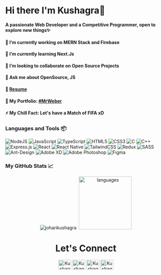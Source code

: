 # Hi there I'm Kushagra👋

**A passionate Web Developer and a Competitive Programmer, open to explore new things✨**

#### 🔭 I’m currently working on MERN Stack and Firebase
#### 🌱 I’m currently learning Next.Js
#### 👯 I’m looking to collaborate on Open Source Projects
#### 💬 Ask me about OpenSource, JS
#### 📝 [Resume](https://drive.google.com/file/d/1k7XltJQJr5iHFAONiKRqjfcyLKIsdVUc/view?usp=sharing)
#### 👋 My Portfolio: <a href="https://mrweber.netlify.app/">#MrWeber</a>
#### ⚡ My Chill Fact: Let's have a Match of FIFA xD

### Languages and Tools 📦
<div style="display:inline-block">
<img alt="NodeJS" src="https://img.shields.io/badge/node.js-%2343853D.svg?style=for-the-badge&logo=node-dot-js&logoColor=white"/>
<img alt="JavaScript" src="https://img.shields.io/badge/javascript-%23323330.svg?style=for-the-badge&logo=javascript&logoColor=%23F7DF1E"/>
<img alt="TypeScript" src="https://img.shields.io/badge/typescript-%23007ACC.svg?style=for-the-badge&logo=typescript&logoColor=white"/>
<img alt="HTML5" src="https://img.shields.io/badge/html5-%23E34F26.svg?style=for-the-badge&logo=html5&logoColor=white"/>
<img alt="CSS3" src="https://img.shields.io/badge/css3-%231572B6.svg?style=for-the-badge&logo=css3&logoColor=white"/>
<img alt="C" src="https://img.shields.io/badge/c-%2300599C.svg?style=for-the-badge&logo=c&logoColor=white"/>
<img alt="C++" src="https://img.shields.io/badge/c++-%2300599C.svg?style=for-the-badge&logo=c%2B%2B&ogoColor=white"/>
<img alt="Express.js" src="https://img.shields.io/badge/express.js-%23404d59.svg?style=for-the-badge&logo=express&logoColor=%2361DAFB"/>
<img alt="React" src="https://img.shields.io/badge/react-%2320232a.svg?style=for-the-badge&logo=react&logoColor=%2361DAFB"/>
<img alt="React Native" src="https://img.shields.io/badge/react_native-%2320232a.svg?style=for-the-badge&logo=react&logoColor=%2361DAFB"/>
<img alt="TailwindCSS" src="https://img.shields.io/badge/tailwindcss-%2338B2AC.svg?style=for-the-badge&logo=tailwind-css&logoColor=white"/>
<img alt="Redux" src="https://img.shields.io/badge/redux-%23593d88.svg?style=for-the-badge&logo=redux&logoColor=white"/>
<img alt="SASS" src="https://img.shields.io/badge/SASS-hotpink.svg?style=for-the-badge&logo=SASS&logoColor=white"/>  
<img alt="Ant-Design" src="https://img.shields.io/badge/-AntDesign-%230170FE?style=for-the-badge&logo=ant-design&logoColor=white"/>
<img alt="Adobe XD" src="https://img.shields.io/badge/adobexd-%23FF26BE.svg?style=for-the-badge&logo=adobexd&logoColor=white"/>
<img alt="Adobe Photoshop" src="https://img.shields.io/badge/adobephotoshop-%2331A8FF.svg?style=for-the-badge&logo=adobephotoshop&logoColor=white"/>
<img alt="Figma" src="https://img.shields.io/badge/figma-%23F24E1E.svg?style=for-the-badge&logo=figma&logoColor=white"/>
</div>



### My GitHub Stats 📈
<div align="center">
 <img src="https://github-readme-stats.vercel.app/api?username=joharikushagra&show_icons=true&theme=gotham" alt="joharikushagra" />&nbsp
 <img src="https://github-readme-stats.vercel.app/api/top-langs/?username=joharikushagra&layout=compact&theme=gotham" alt="languages" height="165"/>
 </div>

<h1 align="center">Let's Connect</h3>
<div align="center">
<a href="https://www.linkedin.com/in/kushagra-johari/" target="blank"><img align="center" src="https://cdn.jsdelivr.net/npm/simple-icons@3.0.1/icons/linkedin.svg" alt="Kushagra_Johari" height="30" width="40" /></a>
<a href="https://www.instagram.com/kushagra_johari/" target="blank"><img align="center" src="https://cdn.jsdelivr.net/npm/simple-icons@3.0.1/icons/instagram.svg" alt="Kushagra_Johari" height="30" width="40" /></a>
<a href="https://www.codechef.com/users/alcatraz2001" target="blank"><img align="center" src="https://cdn.jsdelivr.net/npm/simple-icons@3.0.1/icons/codechef.svg" alt="Kushagra_Johari" height="30" width="40" /></a>
<a href="https://codeforces.com/profile/alcatraz2001" target="blank"><img align="center" src="https://cdn.jsdelivr.net/npm/simple-icons@3.0.1/icons/codeforces.svg" alt="Kushagra_Johari" height="30" width="40" /></a>
</div>
 

<!--
#### 📫 How to reach me: <a href="https://www.linkedin.com/in/kushagra-johari-707183191/">LinkedIn</a>
Here are some ideas to get you started:
- 🤔 I’m looking for help with ...
- 😄 Pronouns: ...->
<!--**joharikushagra/joharikushagra** is a ✨ _special_ ✨ repository because its `README.md` (this file) appears on your GitHub profile.->
